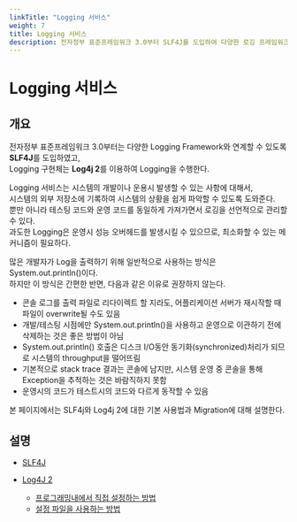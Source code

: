 ```yaml
---
linkTitle: "Logging 서비스"
weight: 7
title: Logging 서비스
description: 전자정부 표준프레임워크 3.0부터 SLF4J를 도입하여 다양한 로깅 프레임워크와 연계하며, Log4j 2를 기본 로깅 구현체로 사용한다. 로깅 서비스는 시스템 상태를 기록하고 관리할 수 있지만, 성능 오버헤드를 줄이기 위한 메커니즘이 필요하다. System.out.println() 대신 SLF4J와 Log4j 2를 사용한 로깅이 권장된다.
---
```

# Logging 서비스

## 개요

 전자정부 표준프레임워크 3.0부터는 다양한 Logging Framework와 연계할 수 있도록 **SLF4J**를 도입하였고,  
Logging 구현체는 **Log4j 2**를 이용하여 Logging을 수행한다.

 Logging 서비스는 시스템의 개발이나 운용시 발생할 수 있는 사항에 대해서,  
시스템의 외부 저장소에 기록하여 시스템의 상황을 쉽게 파악할 수 있도록 도와준다.  
뿐만 아니라 테스팅 코드와 운영 코드를 동일하게 가져가면서 로깅을 선언적으로 관리할 수 있다.  
과도한 Logging은 운영시 성능 오버헤드를 발생시킬 수 있으므로, 최소화할 수 있는 메커니즘이 필요하다.

 많은 개발자가 Log을 출력하기 위해 일반적으로 사용하는 방식은 System.out.println()이다.  
하지만 이 방식은 간편한 반면, 다음과 같은 이유로 권장하지 않는다.

- 콘솔 로그를 출력 파일로 리다이렉트 할 지라도, 어플리케이션 서버가 재시작할 때 파일이 overwrite될 수도 있음
- 개발/테스팅 시점에만 System.out.println()을 사용하고 운영으로 이관하기 전에 삭제하는 것은 좋은 방법이 아님
- System.out.println() 호출은 디스크 I/O동안 동기화(synchronized)처리가 되므로 시스템의 throughput을 떨어뜨림
- 기본적으로 stack trace 결과는 콘솔에 남지만, 시스템 운영 중 콘솔을 통해 Exception을 추적하는 것은 바람직하지 못함
- 운영시의 코드가 테스트시의 코드와 다르게 동작할 수 있음

 본 페이지에서는 SLF4j와 Log4j 2에 대한 기본 사용법과 Migration에 대해 설명한다.

## 설명

- [SLF4J](./logging-slf4j.md)
- [Log4J 2](./logging-log4j2.md)

    - [프로그래밍내에서 직접 설정하는 방법](./logging-log4j2_configuration_code.md)
    - [설정 파일을 사용하는 방법](./logging-log4j2_configuration_file.md)